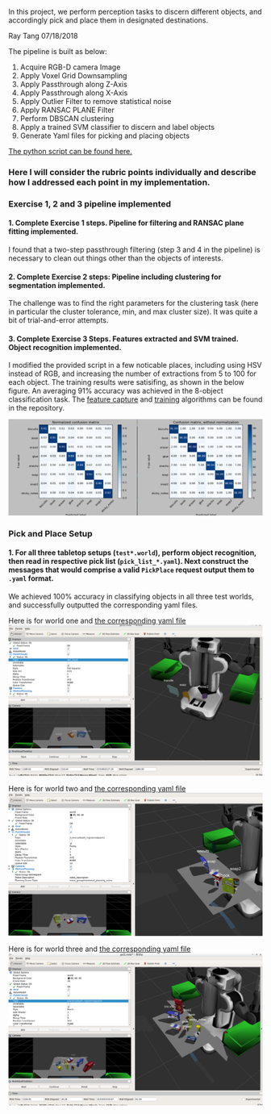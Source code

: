 In this project, we perform perception tasks to discern different objects, and accordingly pick and place them in designated destinations.

Ray Tang 07/18/2018

The pipeline is built as below: 

1. Acquire RGB-D camera Image 
2. Apply Voxel Grid Downsampling 
3. Apply Passthrough along Z-Axis
4. Apply Passthrough along X-Axis 
5. Apply Outlier Filter to remove statistical noise 
6. Apply RANSAC PLANE Filter
7. Perform DBSCAN clustering
8. Apply a trained SVM classifier to discern and label objects
9. Generate Yaml files for picking and placing objects

[The python script can be found here.](https://github.com/onearth00/RoboND-Perception-Project/blob/master/pr2_robot/scripts/pipeline.py)

### Here I will consider the rubric points individually and describe how I addressed each point in my implementation.  

### Exercise 1, 2 and 3 pipeline implemented
#### 1. Complete Exercise 1 steps. Pipeline for filtering and RANSAC plane fitting implemented.

I found that a two-step passthrough filtering (step 3 and 4 in the pipeline) is necessary to clean out things other than the objects of interests.

#### 2. Complete Exercise 2 steps: Pipeline including clustering for segmentation implemented.  

The challenge was to find the right parameters for the clustering task (here in particular the cluster tolerance, min, and max cluster size). It was quite a bit of trial-and-error attempts.

#### 3. Complete Exercise 3 Steps.  Features extracted and SVM trained.  Object recognition implemented.

I modified the provided script in a few noticable places, including using HSV instead of RGB, and increasing the number of extractions from 5 to 100 for each object. The training results were satisifing, as shown in the below figure. An averaging 91% accuracy was achieved in the 8-object classification task. The [feature capture](https://github.com/onearth00/RoboND-Perception-Project/blob/master/pr2_robot/scripts/capture_features.py) and [training](https://github.com/onearth00/RoboND-Perception-Project/blob/master/pr2_robot/scripts/train_svm.py) algorithms can be found in the repository.

![SVM accuracy](https://github.com/onearth00/RoboND-Perception-Project/blob/master/confusion%20matrix.png)

### Pick and Place Setup

#### 1. For all three tabletop setups (`test*.world`), perform object recognition, then read in respective pick list (`pick_list_*.yaml`). Next construct the messages that would comprise a valid `PickPlace` request output them to `.yaml` format.

We achieved 100% accuracy in classifying objects in all three test worlds, and successfully outputted the corresponding yaml files. 

Here is for world one and [the corresponding yaml file](https://github.com/onearth00/RoboND-Perception-Project/blob/master/pr2_robot/scripts/output_1.yaml)
![world1](https://github.com/onearth00/RoboND-Perception-Project/blob/master/yaml1_classified.png)

Here is for world two and [the corresponding yaml file](https://github.com/onearth00/RoboND-Perception-Project/blob/master/pr2_robot/scripts/output_2.yaml)
![world2](https://github.com/onearth00/RoboND-Perception-Project/blob/master/yaml2_classified.png)

Here is for world three and [the corresponding yaml file](https://github.com/onearth00/RoboND-Perception-Project/blob/master/pr2_robot/scripts/output_3.yaml)
![world2](https://github.com/onearth00/RoboND-Perception-Project/blob/master/yaml3_classified.png)


